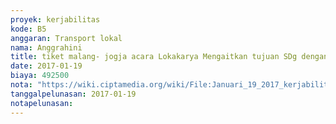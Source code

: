 ```yaml
---
proyek: kerjabilitas
kode: B5
anggaran: Transport lokal
nama: Anggrahini
title: tiket malang- jogja acara Lokakarya Mengaitkan tujuan SDg dengan inisiatif lokal a.n Anggrahini dan Ndaru Patma
date: 2017-01-19
biaya: 492500
nota: "https://wiki.ciptamedia.org/wiki/File:Januari_19_2017_kerjabilitas_B5_tiket_malang_jogja_anggrahini954.jpg"
tanggalpelunasan: 2017-01-19
notapelunasan:
---
```

